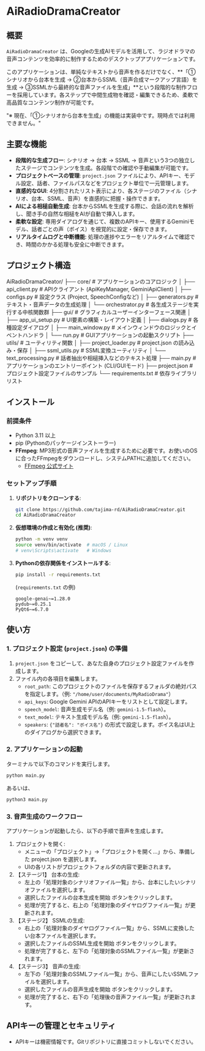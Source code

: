 # AiRadioDramaCreator

## 概要

`AiRadioDramaCreator` は、Googleの生成AIモデルを活用して、ラジオドラマの音声コンテンツを効率的に制作するためのデスクトップアプリケーションです。

このアプリケーションは、単純なテキストから音声を作るだけでなく、**「①シナリオから台本を生成 → ②台本からSSML（音声合成マークアップ言語）を生成 → ③SSMLから最終的な音声ファイルを生成」**という段階的な制作フローを採用しています。各ステップで中間生成物を確認・編集できるため、柔軟で高品質なコンテンツ制作が可能です。

"※ 現在、「①シナリオから台本を生成」の機能は実装中です。現時点では利用できません。"

## 主要な機能

-   **段階的な生成フロー**: シナリオ → 台本 → SSML → 音声という3つの独立したステージでコンテンツを生成。各段階での確認や手動編集が可能です。
-   **プロジェクトベースの管理**: `project.json` ファイルにより、APIキー、モデル設定、話者、ファイルパスなどをプロジェクト単位で一元管理します。
-   **直感的なGUI**: 4分割されたリスト表示により、各ステージのファイル（シナリオ、台本、SSML、音声）を直感的に把握・操作できます。
-   **AIによる相槌自動生成**: 台本からSSMLを生成する際に、会話の流れを解析し、聞き手の自然な相槌をAIが自動で挿入します。
-   **柔軟な設定**: 専用ダイアログを通じて、複数のAPIキー、使用するGeminiモデル、話者ごとの声（ボイス）を視覚的に設定・保存できます。
-   **リアルタイムログと中断機能**: 処理の進捗やエラーをリアルタイムで確認でき、時間のかかる処理も安全に中断できます。

## プロジェクト構造

AiRadioDramaCreator/
├── core/ # アプリケーションのコアロジック
│ ├── api_client.py # APIクライアント (ApiKeyManager, GeminiApiClient)
│ ├── configs.py # 設定クラス (Project, SpeechConfigなど)
│ ├── generators.py # テキスト・音声データの生成処理
│ └── orchestrator.py # 各生成ステージを実行する中核関数群
├── gui/ # グラフィカルユーザーインターフェース関連
│ ├── app_ui_setup.py # UI要素の構築・レイアウト定義
│ ├── dialogs.py # 各種設定ダイアログ
│ ├── main_window.py # メインウィンドウのロジックとイベントハンドラ
│ └── run.py # GUIアプリケーションの起動スクリプト
├── utils/ # ユーティリティ関数
│ ├── project_loader.py # project.json の読み込み・保存
│ ├── ssml_utils.py # SSML変換ユーティリティ
│ └── text_processing.py # 話者抽出や相槌挿入などのテキスト処理
├── main.py # アプリケーションのエントリーポイント (CLI/GUIモード)
├── project.json # プロジェクト設定ファイルのサンプル
└── requirements.txt # 依存ライブラリリスト

## インストール

### 前提条件

-   Python 3.11 以上
-   pip (Pythonのパッケージインストーラー)
-   **FFmpeg**: MP3形式の音声ファイルを生成するために必要です。お使いのOSに合ったFFmpegをダウンロードし、システムPATHに追加してください。
    -   [FFmpeg 公式サイト](https://ffmpeg.org/download.html)

### セットアップ手順

1.  **リポジトリをクローンする**:
    ```bash
    git clone https://github.com/tajima-rd/AiRadioDramaCreator.git
    cd AiRadioDramaCreator
    ```

2.  **仮想環境の作成と有効化 (推奨)**:
    ```bash
    python -m venv venv
    source venv/bin/activate  # macOS / Linux
    # venv\Scripts\activate   # Windows
    ```

3.  **Pythonの依存関係をインストールする**:
    ```bash
    pip install -r requirements.txt
    ```
    (`requirements.txt` の例)
    ```text
    google-genai~=1.28.0
    pydub~=0.25.1
    PyQt6~=6.7.0
    ```

## 使い方

### 1. プロジェクト設定 (`project.json`) の準備

1.  `project.json` をコピーして、あなた自身のプロジェクト設定ファイルを作成します。
2.  ファイル内の各項目を編集します。
    -   `root_path`: このプロジェクトのファイルを保存するフォルダの絶対パスを指定します。（例: `"/home/user/documents/MyRadioDrama"`）
    -   `api_keys`: Google Gemini APIのAPIキーをリストとして設定します。
    -   `speech_model`: 音声生成モデル名（例: `gemini-1.5-flash`）。
    -   `text_model`: テキスト生成モデル名（例: `gemini-1.5-flash`）。
    -   `speakers`: `{"話者名": "ボイス名"}` の形式で設定します。ボイス名はUI上のダイアログから選択できます。

### 2. アプリケーションの起動

ターミナルで以下のコマンドを実行します。

```bash
python main.py
```

あるいは、

```bash
python3 main.py
```

### 3. 音声生成のワークフロー
アプリケーションが起動したら、以下の手順で音声を生成します。

1.  プロジェクトを開く:
    -   メニューの「プロジェクト」→「プロジェクトを開く...」から、準備した project.json を選択します。
    -   UIの各リストがプロジェクトフォルダの内容で更新されます。
2.  【ステージ1】 台本の生成:
    -   左上の「処理対象のシナリオファイル一覧」から、台本にしたいシナリオファイルを選択します。
    -   選択したファイルの台本生成を開始 ボタンをクリックします。
    -   処理が完了すると、右上の「処理対象のダイヤログファイル一覧」が更新されます。
3.  【ステージ2】 SSMLの生成:
    -   右上の「処理対象のダイヤログファイル一覧」から、SSMLに変換したい台本ファイルを選択します。
    -   選択したファイルのSSML生成を開始 ボタンをクリックします。
    -   処理が完了すると、左下の「処理対象のSSMLファイル一覧」が更新されます。
4.  【ステージ3】 音声の生成:
    -   左下の「処理対象のSSMLファイル一覧」から、音声にしたいSSMLファイルを選択します。
    -   選択したファイルの音声生成を開始 ボタンをクリックします。
    -   処理が完了すると、右下の「処理後の音声ファイル一覧」が更新されます。

## APIキーの管理とセキュリティ
-   APIキーは機密情報です。Gitリポジトリに直接コミットしないでください。
